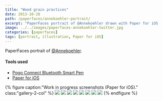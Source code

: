 ```yaml
---
title: "Wood grain practices"
date: 2013-10-28
path: /paperfaces/annekoehler-portrait/
excerpt: "PaperFaces portrait of @Annekoehler drawn with Paper for iOS on an iPad."
image: ../../images/paperfaces-annekoehler-twitter.jpg
categories: [paperfaces]
tags: [portrait, illustration, Paper for iOS]
---
```


PaperFaces portrait of [@Annekoehler](https://twitter.com/Annekoehler).

#### Tools used

- [Pogo Connect Bluetooth Smart Pen](https://www.amazon.com/gp/product/B009K448L4/ref=as_li_ss_tl?ie=UTF8&camp=1789&creative=390957&creativeASIN=B009K448L4&linkCode=as2&tag=mademist-20)
- [Paper for iOS](https://paper.bywetransfer.com/)

{% figure caption:"Work in progress screenshots (Paper for iOS)." class:"gallery-2-col" %}
[![](../../images/paperfaces-annekoehler-process-1-600.jpg)](../../images/paperfaces-annekoehler-process-1-lg.jpg)
[![](../../images/paperfaces-annekoehler-process-2-600.jpg)](../../images/paperfaces-annekoehler-process-2-lg.jpg)
[![](../../images/paperfaces-annekoehler-process-3-600.jpg)](../../images/paperfaces-annekoehler-process-3-lg.jpg)
[![](../../images/paperfaces-annekoehler-process-4-600.jpg)](../../images/paperfaces-annekoehler-process-4-lg.jpg)
[![](../../images/paperfaces-annekoehler-process-5-600.jpg)](../../images/paperfaces-annekoehler-process-5-lg.jpg)
[![](../../images/paperfaces-annekoehler-process-6-600.jpg)](../../images/paperfaces-annekoehler-process-6-lg.jpg)
[![](../../images/paperfaces-annekoehler-process-7-600.jpg)](../../images/paperfaces-annekoehler-process-7-lg.jpg)
[![](../../images/paperfaces-annekoehler-process-8-600.jpg)](../../images/paperfaces-annekoehler-process-8-lg.jpg)
{% endfigure %}
